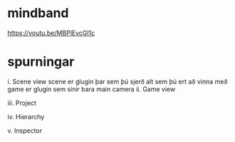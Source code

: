 

<h1>mindband</h1>


https://youtu.be/MBPlEvcGl1c



<h1>spurningar</h1>
i.	Scene view
scene er glugin þar sem þú sjerð alt sem þú ert að vinna með game er glugin sem sínir bara main camera
ii.	Game view

iii.	Project

iv.	Hierarchy

v.	Inspector
